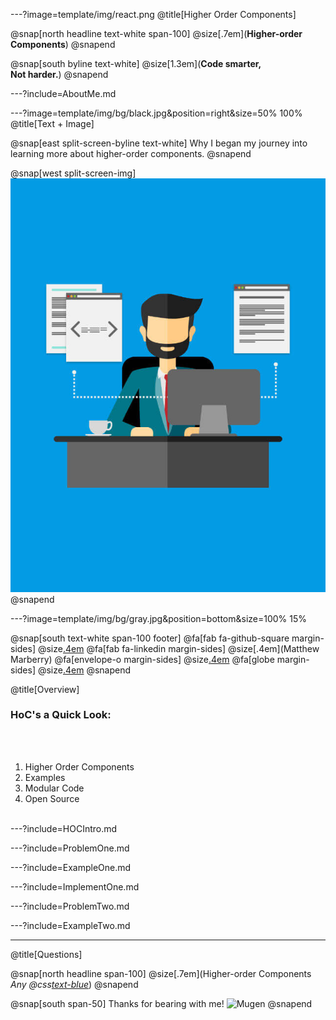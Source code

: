 ---?image=template/img/react.png
@title[Higher Order Components]

@snap[north headline text-white span-100]
@size[.7em](**Higher-order Components**)
@snapend

@snap[south byline text-white]
@size[1.3em](**Code smarter, <br> Not harder.**)
@snapend

---?include=AboutMe.md

---?image=template/img/bg/black.jpg&position=right&size=50% 100%
@title[Text + Image]

@snap[east split-screen-byline text-white]
Why I began my journey into learning more about higher-order components.
@snapend

@snap[west split-screen-img]
![DEVELOPER](template/img/developer.jpg)
@snapend

---?image=template/img/bg/gray.jpg&position=bottom&size=100% 15%

@snap[south text-white span-100 footer]
@fa[fab fa-github-square margin-sides]
@size[.4em](marberrym)
@fa[fab fa-linkedin margin-sides]
@size[.4em](Matthew Marberry)
@fa[envelope-o margin-sides]
@size[.4em](marberrym@gmail.com)
@fa[globe margin-sides]
@size[.4em](matthew-marberry.com)
@snapend

@title[Overview]

### HoC's a Quick Look:

<br><br>

1. Higher Order Components
1. Examples
1. Modular Code
1. Open Source
<br><br>

---?include=HOCIntro.md

---?include=ProblemOne.md

---?include=ExampleOne.md

---?include=ImplementOne.md

---?include=ProblemTwo.md

---?include=ExampleTwo.md

---
@title[Questions]

@snap[north headline span-100]
@size[.7em](Higher-order Components<br>*Any @css[text-blue](Questions?)*)
@snapend

@snap[south span-50]
Thanks for bearing with me!
![Mugen](https://i.imgur.com/ExwkFJR.gif)
@snapend
